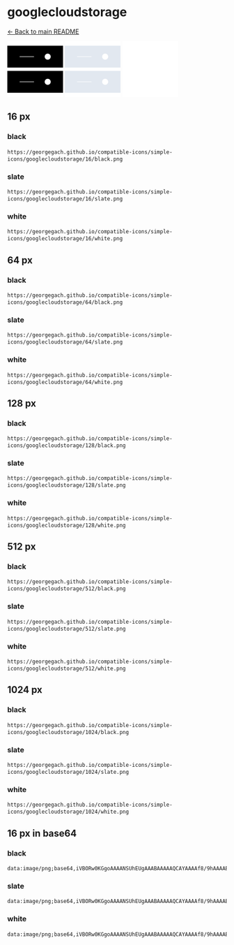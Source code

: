 # googlecloudstorage

[← Back to main README](../../README.md)


<img src="./128/black.png" width="128" alt="googlecloudstorage black icon" />
<img src="./128/slate.png" width="128" alt="googlecloudstorage slate icon" />
<img src="./128/white.png" width="128" alt="googlecloudstorage white icon" />

## 16 px

### black
```
https://georgegach.github.io/compatible-icons/simple-icons/googlecloudstorage/16/black.png
```

### slate
```
https://georgegach.github.io/compatible-icons/simple-icons/googlecloudstorage/16/slate.png
```

### white
```
https://georgegach.github.io/compatible-icons/simple-icons/googlecloudstorage/16/white.png
```

## 64 px

### black
```
https://georgegach.github.io/compatible-icons/simple-icons/googlecloudstorage/64/black.png
```

### slate
```
https://georgegach.github.io/compatible-icons/simple-icons/googlecloudstorage/64/slate.png
```

### white
```
https://georgegach.github.io/compatible-icons/simple-icons/googlecloudstorage/64/white.png
```

## 128 px

### black
```
https://georgegach.github.io/compatible-icons/simple-icons/googlecloudstorage/128/black.png
```

### slate
```
https://georgegach.github.io/compatible-icons/simple-icons/googlecloudstorage/128/slate.png
```

### white
```
https://georgegach.github.io/compatible-icons/simple-icons/googlecloudstorage/128/white.png
```

## 512 px

### black
```
https://georgegach.github.io/compatible-icons/simple-icons/googlecloudstorage/512/black.png
```

### slate
```
https://georgegach.github.io/compatible-icons/simple-icons/googlecloudstorage/512/slate.png
```

### white
```
https://georgegach.github.io/compatible-icons/simple-icons/googlecloudstorage/512/white.png
```

## 1024 px

### black
```
https://georgegach.github.io/compatible-icons/simple-icons/googlecloudstorage/1024/black.png
```

### slate
```
https://georgegach.github.io/compatible-icons/simple-icons/googlecloudstorage/1024/slate.png
```

### white
```
https://georgegach.github.io/compatible-icons/simple-icons/googlecloudstorage/1024/white.png
```

## 16 px in base64

### black
```
data:image/png;base64,iVBORw0KGgoAAAANSUhEUgAAABAAAAAQCAYAAAAf8/9hAAAABmJLR0QA/wD/AP+gvaeTAAAApUlEQVQ4ja3TMQrCQBQE0KekMZVNOq8g3sQ7egY9hoWiN0gkiCBWsRFiYZA1JJAlDgwL+5nZvzt/GYkJDnhihtdAXRJo1MibNYY56mlEt1dsUYSbbYMKl4D3oHbDGsf2XUKkDbuwwAlZl0HbqAvzhj/aBJum9b6T+1AhjXnEXtQoxcdYCmIcMkAPnH3i/GpiYiywxD4UxMSYYYdVuzBqlP/ymUbhDU1QUAykIZ7jAAAAAElFTkSuQmCC
```

### slate
```
data:image/png;base64,iVBORw0KGgoAAAANSUhEUgAAABAAAAAQCAYAAAAf8/9hAAAABmJLR0QA/wD/AP+gvaeTAAAA4UlEQVQ4jaWTQUoDQRBF329646zMIphA0BNIDhLwjp5Bj+HCoBdwGLGDGGeVbCTfTTJ0Eow95ENtPvWqiqpuOFOqU/uMWGMuED9FlIk7JgJTQWOY4B6dt0woBWwW2A+IJvfDQdYK/N6Fvew6is/r8eDO1jxH4v5cqoAqnzPTpE7tC3h4VMBW5P8FXG6DnInY9yFotdm4OgEfaccUL/EvqU6tQQk86okm8CgASC55QK3tV8MiZ4rPaLu5GQ9uQU85Un5Gafj28f0oe5r7+wVOSHCFNDv0IzA3rIGvPp+pY87VLxuBbKQ1Ew+9AAAAAElFTkSuQmCC
```

### white
```
data:image/png;base64,iVBORw0KGgoAAAANSUhEUgAAABAAAAAQCAYAAAAf8/9hAAAABmJLR0QA/wD/AP+gvaeTAAAAuElEQVQ4jaWTQQrCMBBF30g3duWm2EWvIB5E8I6eQY/hQtEjVKgI4qpuhHFhUmJIS4c+mE3C+xkyCUxEVPUEvIE58BnpZd4RVVWgBirj4TVQzQzCHdg7sSMOaIFbUM9g7yEiW+AcClkUkLtKUanqBShSAXFQioWrPzcDdq71vpP7aIHccolJ/BgboDS6DVD6DsY8oBdw5TfOzrGMsRaRFXAMBcsYC1U9AOuhgCGWwCZenPyZDA2k+QJ47Tk2PKOXKAAAAABJRU5ErkJggg==
```

